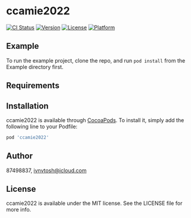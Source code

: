 # ccamie2022

[![CI Status](https://img.shields.io/travis/87498837/ccamie2022.svg?style=flat)](https://travis-ci.org/87498837/ccamie2022)
[![Version](https://img.shields.io/cocoapods/v/ccamie2022.svg?style=flat)](https://cocoapods.org/pods/ccamie2022)
[![License](https://img.shields.io/cocoapods/l/ccamie2022.svg?style=flat)](https://cocoapods.org/pods/ccamie2022)
[![Platform](https://img.shields.io/cocoapods/p/ccamie2022.svg?style=flat)](https://cocoapods.org/pods/ccamie2022)

## Example

To run the example project, clone the repo, and run `pod install` from the Example directory first.

## Requirements

## Installation

ccamie2022 is available through [CocoaPods](https://cocoapods.org). To install
it, simply add the following line to your Podfile:

```ruby
pod 'ccamie2022'
```

## Author

87498837, ivnvtosh@icloud.com

## License

ccamie2022 is available under the MIT license. See the LICENSE file for more info.
